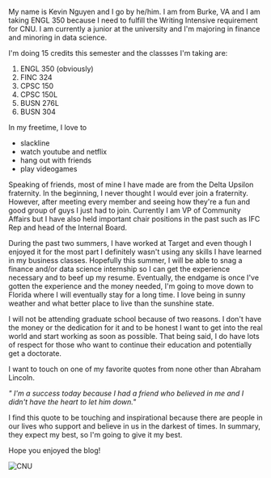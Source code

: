 My name is Kevin Nguyen and I go by he/him. I am from Burke, VA and I am taking ENGL 350 because I need to fulfill the Writing Intensive requirement for CNU. I am currently a junior at the university and I'm majoring in finance and minoring in data science. 

I'm doing 15 credits this semester and the classses I'm taking are:
1. ENGL 350 (obviously)
2. FINC 324
3. CPSC 150
4. CPSC 150L
5. BUSN 276L
6. BUSN 304

In my freetime, I love to 
- slackline 
- watch youtube and netflix
- hang out with friends
- play videogames

Speaking of friends, most of mine I have made are from the Delta Upsilon fraternity. In the beginning, I never thought I would ever join a fraternity. However, after meeting every member and seeing how they're a fun and good group of guys I just had to join. Currently I am VP of Community Affairs but I have also held important chair positions in the past such as IFC Rep and head of the Internal Board. 

During the past two summers, I have worked at Target and even though I enjoyed it for the most part I definitely wasn't using any skills I have learned in my business classes. Hopefully this summer, I will be able to snag a finance and/or data science internship so I can get the experience necessary and to beef up my resume. Eventually, the endgame is once I've gotten the experience and the money needed, I'm going to move down to Florida where I will eventually stay for a long time. I love being in sunny weather and what better place to live than the sunshine state. 

I will not be attending graduate school because of two reasons. I don't have the money or the dedication for it and to be honest I want to get into the real world and start working as soon as possible. That being said, I do have lots of respect for those who want to continue their education and potentially get a doctorate. 

I want to touch on one of my favorite quotes from none other than Abraham Lincoln. 

*" I'm a success today because I had a friend who believed in me and I didn't have the heart to let him down."*

I find this quote to be touching and inspirational because there are people in our lives who support and believe in us in the darkest of times. In summary, they expect my best, so I'm going to give it my best.

Hope you enjoyed the blog!


![CNU](https://kevinnguyen19.github.io/About-Me/images/CNU.jpeg)







